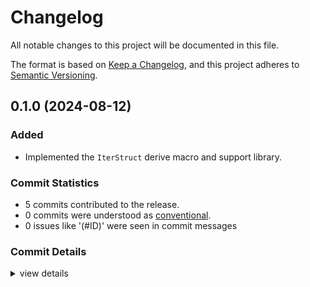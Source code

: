 # Changelog

All notable changes to this project will be documented in this file.

The format is based on [Keep a Changelog](https://keepachangelog.com/en/1.0.0/),
and this project adheres to [Semantic Versioning](https://semver.org/spec/v2.0.0.html).

## 0.1.0 (2024-08-12)

### Added

 - Implemented the `IterStruct` derive macro and support library.

### Commit Statistics

<csr-read-only-do-not-edit/>

 - 5 commits contributed to the release.
 - 0 commits were understood as [conventional](https://www.conventionalcommits.org).
 - 0 issues like '(#ID)' were seen in commit messages

### Commit Details

<csr-read-only-do-not-edit/>

<details><summary>view details</summary>

 * **Uncategorized**
    - Implements generics. ([`669f097`](https://github.com/tommie/incrstruct/commit/669f0977d6ada003d7aee14100f0e044adfb0042))
    - Small docs fixes. ([`c0c3838`](https://github.com/tommie/incrstruct/commit/c0c38380d42441c48ce2a4c7eebbb470dc43b79b))
    - Re-exports the macro. ([`792b0b5`](https://github.com/tommie/incrstruct/commit/792b0b5f6be290811b3c81f5df84f84bd042c91f))
    - Implements the macro, adds examples and tests. ([`46fe4e8`](https://github.com/tommie/incrstruct/commit/46fe4e8b64771008ff9c314666678b453bb8c5d9))
    - Initial test. ([`777daf3`](https://github.com/tommie/incrstruct/commit/777daf3de5fe75d744533ba3304960018657df14))
</details>

